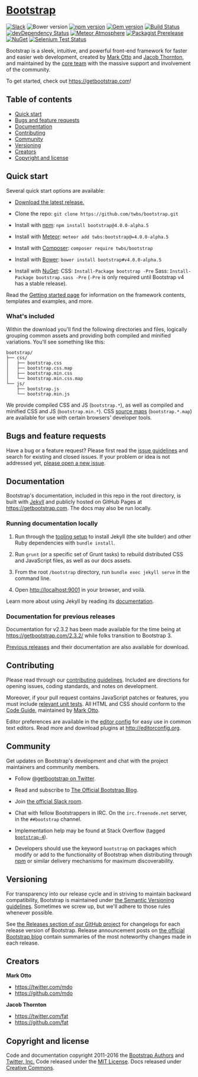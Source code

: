 # [Bootstrap](https://getbootstrap.com)

[![Slack](https://bootstrap-slack.herokuapp.com/badge.svg)](https://bootstrap-slack.herokuapp.com)
![Bower version](https://img.shields.io/bower/v/bootstrap.svg)
[![npm version](https://img.shields.io/npm/v/bootstrap.svg)](https://www.npmjs.com/package/bootstrap)
[![Gem version](https://img.shields.io/gem/v/bootstrap.svg)](https://rubygems.org/gems/bootstrap)
[![Build Status](https://img.shields.io/travis/twbs/bootstrap/master.svg)](https://travis-ci.org/twbs/bootstrap)
[![devDependency Status](https://img.shields.io/david/dev/twbs/bootstrap.svg)](https://david-dm.org/twbs/bootstrap?type=dev)
[![Meteor Atmosphere](https://img.shields.io/badge/meteor-twbs%3Abootstrap-blue.svg)](https://atmospherejs.com/twbs/bootstrap)
[![Packagist Prerelease](https://img.shields.io/packagist/vpre/twbs/bootstrap.svg)](https://packagist.org/packages/twbs/bootstrap)
[![NuGet](https://img.shields.io/nuget/vpre/bootstrap.svg)](https://www.nuget.org/packages/bootstrap/4.0.0-alpha5)
[![Selenium Test Status](https://saucelabs.com/browser-matrix/bootstrap.svg)](https://saucelabs.com/u/bootstrap)

Bootstrap is a sleek, intuitive, and powerful front-end framework for faster and
easier web development, created by [Mark Otto](https://twitter.com/mdo) and
[Jacob Thornton](https://twitter.com/fat), and maintained by the
[core team](https://github.com/orgs/twbs/people) with the massive support and
involvement of the community.

To get started, check out <https://getbootstrap.com>!

## Table of contents

- [Quick start](#quick-start)
- [Bugs and feature requests](#bugs-and-feature-requests)
- [Documentation](#documentation)
- [Contributing](#contributing)
- [Community](#community)
- [Versioning](#versioning)
- [Creators](#creators)
- [Copyright and license](#copyright-and-license)

## Quick start

Several quick start options are available:

- [Download the latest release.](https://github.com/twbs/bootstrap/archive/v4.0.0-alpha.5.zip)

- Clone the repo: `git clone https://github.com/twbs/bootstrap.git`

- Install with [npm](https://www.npmjs.com): `npm install bootstrap@4.0.0-alpha.5`

- Install with [Meteor](https://www.meteor.com): `meteor add twbs:bootstrap@=4.0.0-alpha.5`

- Install with [Composer](https://getcomposer.org): `composer require twbs/bootstrap`

- Install with [Bower](https://bower.io): `bower install bootstrap#v4.0.0-alpha.5`

- Install with [NuGet](https://www.nuget.org): CSS: `Install-Package bootstrap -Pre` Sass: `Install-Package bootstrap.sass -Pre` (`-Pre` is only required
  until Bootstrap v4 has a stable release).

Read the [Getting started page](https://getbootstrap.com/getting-started/) for
information on the framework contents, templates and examples, and more.

### What's included

Within the download you'll find the following directories and files, logically
grouping common assets and providing both compiled and minified variations.
You'll see something like this:

```shell
bootstrap/
├── css/
│   ├── bootstrap.css
│   ├── bootstrap.css.map
│   ├── bootstrap.min.css
│   └── bootstrap.min.css.map
└── js/
    ├── bootstrap.js
    └── bootstrap.min.js
```

We provide compiled CSS and JS (`bootstrap.*`), as well as compiled and minified
CSS and JS (`bootstrap.min.*`). CSS
[source maps](https://developer.chrome.com/devtools/docs/css-preprocessors)
(`bootstrap.*.map`) are available for use with certain browsers' developer
tools.

## Bugs and feature requests

Have a bug or a feature request? Please first read the
[issue guidelines](https://github.com/twbs/bootstrap/blob/master/CONTRIBUTING.md#using-the-issue-tracker)
and search for existing and closed issues. If your problem or idea is not
addressed yet,
[please open a new issue](https://github.com/twbs/bootstrap/issues/new).

## Documentation

Bootstrap's documentation, included in this repo in the root directory, is built
with [Jekyll](https://jekyllrb.com) and publicly hosted on GitHub Pages at
<https://getbootstrap.com>. The docs may also be run locally.

### Running documentation locally

1.  Run through the
    [tooling setup](https://github.com/twbs/bootstrap/blob/v4-dev/docs/getting-started/build-tools.md#tooling-setup)
    to install Jekyll (the site builder) and other Ruby dependencies with `bundle install`.

2.  Run `grunt` (or a specific set of Grunt tasks) to rebuild distributed CSS and
    JavaScript files, as well as our docs assets.

3.  From the root `/bootstrap` directory, run `bundle exec jekyll serve` in the
    command line.

4.  Open <http://localhost:9001> in your browser, and voilà.

Learn more about using Jekyll by reading its
[documentation](https://jekyllrb.com/docs/home/).

### Documentation for previous releases

Documentation for v2.3.2 has been made available for the time being at
<https://getbootstrap.com/2.3.2/> while folks transition to Bootstrap 3.

[Previous releases](https://github.com/twbs/bootstrap/releases) and their
documentation are also available for download.

## Contributing

Please read through our
[contributing guidelines](https://github.com/twbs/bootstrap/blob/master/CONTRIBUTING.md).
Included are directions for opening issues, coding standards, and notes on
development.

Moreover, if your pull request contains JavaScript patches or features, you must
include
[relevant unit tests](https://github.com/twbs/bootstrap/tree/master/js/tests).
All HTML and CSS should conform to the
[Code Guide](https://github.com/mdo/code-guide), maintained by
[Mark Otto](https://github.com/mdo).

Editor preferences are available in the
[editor config](https://github.com/twbs/bootstrap/blob/master/.editorconfig) for
easy use in common text editors. Read more and download plugins at
<http://editorconfig.org>.

## Community

Get updates on Bootstrap's development and chat with the project maintainers and
community members.

- Follow [@getbootstrap on Twitter](https://twitter.com/getbootstrap).

- Read and subscribe to
  [The Official Bootstrap Blog](https://blog.getbootstrap.com).

- Join [the official Slack room](https://bootstrap-slack.herokuapp.com).

- Chat with fellow Bootstrappers in IRC. On the `irc.freenode.net` server, in
  the `##bootstrap` channel.

- Implementation help may be found at Stack Overflow (tagged
  [`bootstrap-4`](https://stackoverflow.com/questions/tagged/bootstrap-4)).

- Developers should use the keyword `bootstrap` on packages which modify or add
  to the functionality of Bootstrap when distributing through
  [npm](https://www.npmjs.com/browse/keyword/bootstrap) or similar delivery
  mechanisms for maximum discoverability.

## Versioning

For transparency into our release cycle and in striving to maintain backward
compatibility, Bootstrap is maintained under
[the Semantic Versioning guidelines](http://semver.org). Sometimes we screw up,
but we'll adhere to those rules whenever possible.

See
[the Releases section of our GitHub project](https://github.com/twbs/bootstrap/releases)
for changelogs for each release version of Bootstrap. Release announcement posts
on [the official Bootstrap blog](https://blog.getbootstrap.com) contain
summaries of the most noteworthy changes made in each release.

## Creators

**Mark Otto**

- <https://twitter.com/mdo>
- <https://github.com/mdo>

**Jacob Thornton**

- <https://twitter.com/fat>
- <https://github.com/fat>

## Copyright and license

Code and documentation copyright 2011-2016 the
[Bootstrap Authors](https://github.com/twbs/bootstrap/graphs/contributors) and
[Twitter, Inc.](https://twitter.com) Code released under the
[MIT License](https://github.com/twbs/bootstrap/blob/master/LICENSE). Docs
released under
[Creative Commons](https://github.com/twbs/bootstrap/blob/master/docs/LICENSE).
